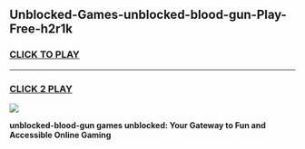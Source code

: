 
## Unblocked-Games-unblocked-blood-gun-Play-Free-h2r1k
<h3>
<a href="https://premium76.site?title=unblocked-blood-gun&ref=23A">CLICK TO PLAY</a></h3>
<hr>

<h3>
<a href="https://premium76.site?title=unblocked-blood-gun&ref=23A">CLICK 2 PLAY</a>
  
</h3>

<a href="https://premium76.site?title=unblocked-blood-gun&ref=23A"><img src="https://clearcache.store/games.png"></a>


**unblocked-blood-gun games unblocked: Your Gateway to Fun and Accessible Online Gaming**
